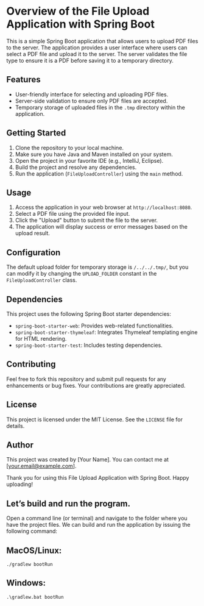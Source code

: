 # Overview of the File Upload Application with Spring Boot

This is a simple Spring Boot application that allows users to upload PDF files to the server. The application provides a user interface where users can select a PDF file and upload it to the server. The server validates the file type to ensure it is a PDF before saving it to a temporary directory.

## Features

- User-friendly interface for selecting and uploading PDF files.
- Server-side validation to ensure only PDF files are accepted.
- Temporary storage of uploaded files in the `.tmp` directory within the application.

## Getting Started

1. Clone the repository to your local machine.
2. Make sure you have Java and Maven installed on your system.
3. Open the project in your favorite IDE (e.g., IntelliJ, Eclipse).
4. Build the project and resolve any dependencies.
5. Run the application (`FileUploadController`) using the `main` method.

## Usage

1. Access the application in your web browser at `http://localhost:8080`.
2. Select a PDF file using the provided file input.
3. Click the "Upload" button to submit the file to the server.
4. The application will display success or error messages based on the upload result.

## Configuration

The default upload folder for temporary storage is `/../../.tmp/`, but you can modify it by changing the `UPLOAD_FOLDER` constant in the `FileUploadController` class.

## Dependencies

This project uses the following Spring Boot starter dependencies:

- `spring-boot-starter-web`: Provides web-related functionalities.
- `spring-boot-starter-thymeleaf`: Integrates Thymeleaf templating engine for HTML rendering.
- `spring-boot-starter-test`: Includes testing dependencies.

## Contributing

Feel free to fork this repository and submit pull requests for any enhancements or bug fixes. Your contributions are greatly appreciated.

## License

This project is licensed under the MIT License. See the `LICENSE` file for details.

## Author

This project was created by [Your Name]. You can contact me at [your.email@example.com].

Thank you for using this File Upload Application with Spring Boot. Happy uploading!

## Let’s build and run the program. 

Open a command line (or terminal) and navigate to the folder where you have the project files. We can build and run the application by issuing the following command:

## MacOS/Linux:
```./gradlew bootRun```

## Windows:
```.\gradlew.bat bootRun```
